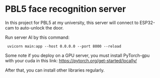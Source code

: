 # PBL5 face recognition server

In this project for PBL5 at my university, this server will connect to ESP32-cam to auto-unlock the door.

Run server AI by this command:
```
 uvicorn main:app --host 0.0.0.0 --port 8000 --reload
```

Some note if you deploy on a GPU server, you must install PyTorch-gpu with your cuda in this link: https://pytorch.org/get-started/locally/


After that, you can install other libraries regularly.